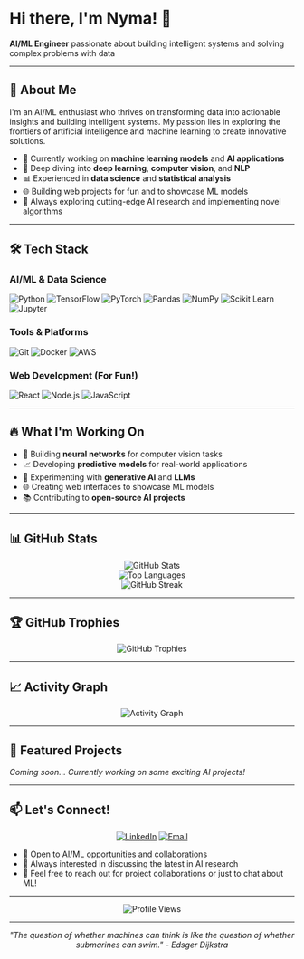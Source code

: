 # Hi there, I'm Nyma! 👋

**AI/ML Engineer** passionate about building intelligent systems and solving complex problems with data

---

## 🚀 About Me

I'm an AI/ML enthusiast who thrives on transforming data into actionable insights and building intelligent systems. My passion lies in exploring the frontiers of artificial intelligence and machine learning to create innovative solutions.

- 🧠 Currently working on **machine learning models** and **AI applications**
- 🔬 Deep diving into **deep learning**, **computer vision**, and **NLP**
- 📊 Experienced in **data science** and **statistical analysis**
- 🌐 Building web projects for fun and to showcase ML models
- 🎯 Always exploring cutting-edge AI research and implementing novel algorithms

---

## 🛠️ Tech Stack

### AI/ML & Data Science
![Python](https://img.shields.io/badge/Python-3776AB?style=for-the-badge&logo=python&logoColor=white)
![TensorFlow](https://img.shields.io/badge/TensorFlow-FF6F00?style=for-the-badge&logo=tensorflow&logoColor=white)
![PyTorch](https://img.shields.io/badge/PyTorch-EE4C2C?style=for-the-badge&logo=pytorch&logoColor=white)
![Pandas](https://img.shields.io/badge/Pandas-150458?style=for-the-badge&logo=pandas&logoColor=white)
![NumPy](https://img.shields.io/badge/NumPy-013243?style=for-the-badge&logo=numpy&logoColor=white)
![Scikit Learn](https://img.shields.io/badge/scikit_learn-F7931E?style=for-the-badge&logo=scikit-learn&logoColor=white)
![Jupyter](https://img.shields.io/badge/Jupyter-F37626?style=for-the-badge&logo=jupyter&logoColor=white)

### Tools & Platforms
![Git](https://img.shields.io/badge/Git-F05032?style=for-the-badge&logo=git&logoColor=white)
![Docker](https://img.shields.io/badge/Docker-2496ED?style=for-the-badge&logo=docker&logoColor=white)
![AWS](https://img.shields.io/badge/AWS-232F3E?style=for-the-badge&logo=amazon-aws&logoColor=white)

### Web Development (For Fun!)
![React](https://img.shields.io/badge/React-20232A?style=for-the-badge&logo=react&logoColor=61DAFB)
![Node.js](https://img.shields.io/badge/Node.js-43853D?style=for-the-badge&logo=node.js&logoColor=white)
![JavaScript](https://img.shields.io/badge/JavaScript-F7DF1E?style=for-the-badge&logo=javascript&logoColor=black)

---

## 🔥 What I'm Working On

- 🤖 Building **neural networks** for computer vision tasks
- 📈 Developing **predictive models** for real-world applications  
- 🧪 Experimenting with **generative AI** and **LLMs**
- 🌐 Creating web interfaces to showcase ML models
- 📚 Contributing to **open-source AI projects**

---

## 📊 GitHub Stats

<div align="center">
  <img src="https://github-readme-stats.vercel.app/api?username=nymav&show_icons=true&theme=radical&count_private=true&hide_border=true" alt="GitHub Stats" />
</div>

<div align="center">
  <img src="https://github-readme-stats.vercel.app/api/top-langs/?username=nymav&layout=compact&theme=radical&hide_border=true" alt="Top Languages" />
</div>

<div align="center">
  <img src="https://github-readme-streak-stats.herokuapp.com/?user=nymav&theme=radical&hide_border=true" alt="GitHub Streak" />
</div>

---

## 🏆 GitHub Trophies

<div align="center">
  <img src="https://github-profile-trophy.vercel.app/?username=nymav&theme=radical&no-frame=true&no-bg=false&margin-w=4" alt="GitHub Trophies" />
</div>

---

## 📈 Activity Graph

<div align="center">
  <img src="https://github-readme-activity-graph.vercel.app/graph?username=nymav&theme=redical&hide_border=true" alt="Activity Graph" />
</div>

---

## 🌟 Featured Projects

<!-- Add your best AI/ML projects here when you have them -->
*Coming soon... Currently working on some exciting AI projects!*

---

## 📫 Let's Connect!

<div align="center">
  
[![LinkedIn](https://img.shields.io/badge/LinkedIn-0077B5?style=for-the-badge&logo=linkedin&logoColor=white)](https://linkedin.com/in/nikhil-yarra)
[![Email](https://img.shields.io/badge/Email-D14836?style=for-the-badge&logo=gmail&logoColor=white)](mailto:nikhilyarra01@gmail.com)

</div>

- 💼 Open to AI/ML opportunities and collaborations
- 🤝 Always interested in discussing the latest in AI research
- 📧 Feel free to reach out for project collaborations or just to chat about ML!

---

<div align="center">
  <img src="https://komarev.com/ghpvc/?username=nymav&color=blueviolet&style=flat-square&label=Profile+Views" alt="Profile Views" />
</div>

---

<div align="center">
  <i>"The question of whether machines can think is like the question of whether submarines can swim." - Edsger Dijkstra</i>
</div>
